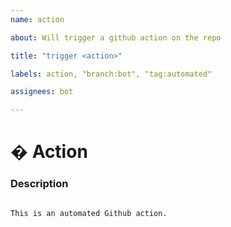 ```yaml
---
name: action

about: Will trigger a github action on the repo

title: "trigger <action>"

labels: action, "branch:bot", "tag:automated"

assignees: bot

---
```



# � Action


### Description


<pre><code>
This is an automated Github action.
</code></pre>
